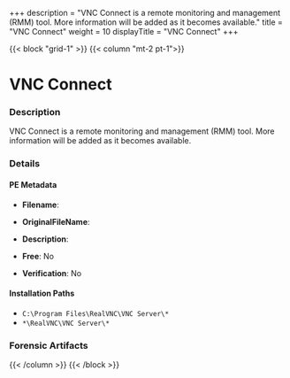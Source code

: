 +++
description = "VNC Connect is a remote monitoring and management (RMM) tool. More information will be added as it becomes available."
title = "VNC Connect"
weight = 10
displayTitle = "VNC Connect"
+++


{{< block "grid-1" >}}
{{< column "mt-2 pt-1">}}

# VNC Connect


### Description

VNC Connect is a remote monitoring and management (RMM) tool. More information will be added as it becomes available.




### Details


#### PE Metadata
- **Filename**: 
- **OriginalFileName**: 
- **Description**: 


- **Free**: No

- **Verification**: No




#### Installation Paths
- `C:\Program Files\RealVNC\VNC Server\*`
- `*\RealVNC\VNC Server\*`

### Forensic Artifacts










{{< /column >}}
{{< /block >}}
